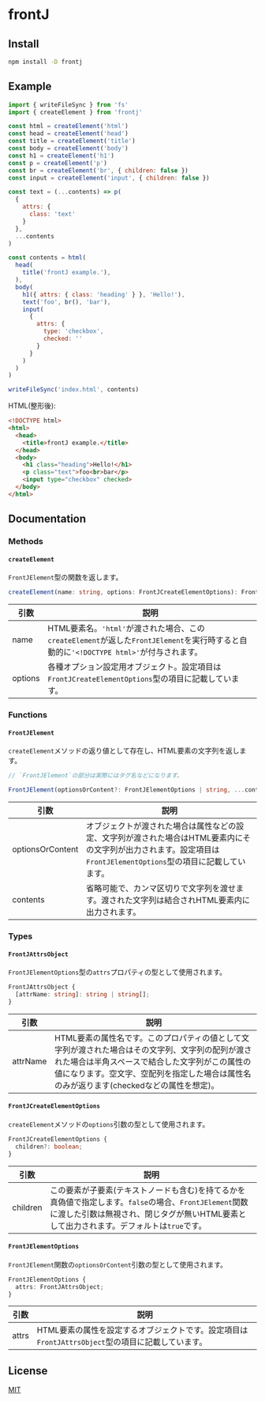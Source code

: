 # frontJ

## Install

```bash
npm install -D frontj
```

## Example

```javascript
import { writeFileSync } from 'fs'
import { createElement } from 'frontj'

const html = createElement('html')
const head = createElement('head')
const title = createElement('title')
const body = createElement('body')
const h1 = createElement('h1')
const p = createElement('p')
const br = createElement('br', { children: false })
const input = createElement('input', { children: false })

const text = (...contents) => p(
  {
    attrs: {
      class: 'text'
    }
  },
  ...contents
)

const contents = html(
  head(
    title('frontJ example.'),
  ),
  body(
    h1({ attrs: { class: 'heading' } }, 'Hello!'),
    text('foo', br(), 'bar'),
    input(
      {
        attrs: {
          type: 'checkbox',
          checked: ''
        }
      }
    )
  )
)

writeFileSync('index.html', contents)
```

HTML(整形後):

```html
<!DOCTYPE html>
<html>
  <head>
    <title>frontJ example.</title>
  </head>
  <body>
    <h1 class="heading">Hello!</h1>
    <p class="text">foo<br>bar</p>
    <input type="checkbox" checked>
  </body>
</html>
```

## Documentation

### Methods

#### `createElement`

`FrontJElement`型の関数を返します。

```typescript
createElement(name: string, options: FrontJCreateElementOptions): FrontJElement
```

| 引数 | 説明 |
| --- | --- |
| name | HTML要素名。`'html'`が渡された場合、この`createElement`が返した`FrontJElement`を実行時すると自動的に`'<!DOCTYPE html>'`が付与されます。 |
| options | 各種オプション設定用オブジェクト。設定項目は`FrontJCreateElementOptions`型の項目に記載しています。 |

### Functions

#### `FrontJElement`

`createElement`メソッドの返り値として存在し、HTML要素の文字列を返します。

```typescript
// `FrontJElement`の部分は実際にはタグ名などになります。

FrontJElement(optionsOrContent?: FrontJElementOptions | string, ...contents: string[] | undefined[]): string
```

| 引数 | 説明 |
| --- | --- |
| optionsOrContent | オブジェクトが渡された場合は属性などの設定、文字列が渡された場合はHTML要素内にその文字列が出力されます。設定項目は`FrontJElementOptions`型の項目に記載しています。 |
| contents | 省略可能で、カンマ区切りで文字列を渡せます。渡された文字列は結合されHTML要素内に出力されます。 |

### Types

#### `FrontJAttrsObject`

`FrontJElementOptions`型の`attrs`プロパティの型として使用されます。

```typescript
FrontJAttrsObject {
  [attrName: string]: string | string[];
}
```

| 引数 | 説明 |
| --- | --- |
| attrName | HTML要素の属性名です。このプロパティの値として文字列が渡された場合はその文字列、文字列の配列が渡された場合は半角スペースで結合した文字列がこの属性の値になります。空文字、空配列を指定した場合は属性名のみが返ります(checkedなどの属性を想定)。 |

#### `FrontJCreateElementOptions`

`createElement`メソッドの`options`引数の型として使用されます。

```typescript
FrontJCreateElementOptions {
  children?: boolean;
}
```

| 引数 | 説明 |
| --- | --- |
| children | この要素が子要素(テキストノードも含む)を持てるかを真偽値で指定します。`false`の場合、`FrontJElement`関数に渡した引数は無視され、閉じタグが無いHTML要素として出力されます。デフォルトは`true`です。 |

#### `FrontJElementOptions`

`FrontJElement`関数の`optionsOrContent`引数の型として使用されます。

```typescript
FrontJElementOptions {
  attrs: FrontJAttrsObject;
}
```

| 引数 | 説明 |
| --- | --- |
| attrs | HTML要素の属性を設定するオブジェクトです。設定項目は`FrontJAttrsObject`型の項目に記載しています。 |

## License

[MIT](https://github.com/frontJ/frontJ/blob/master/LICENSE)
